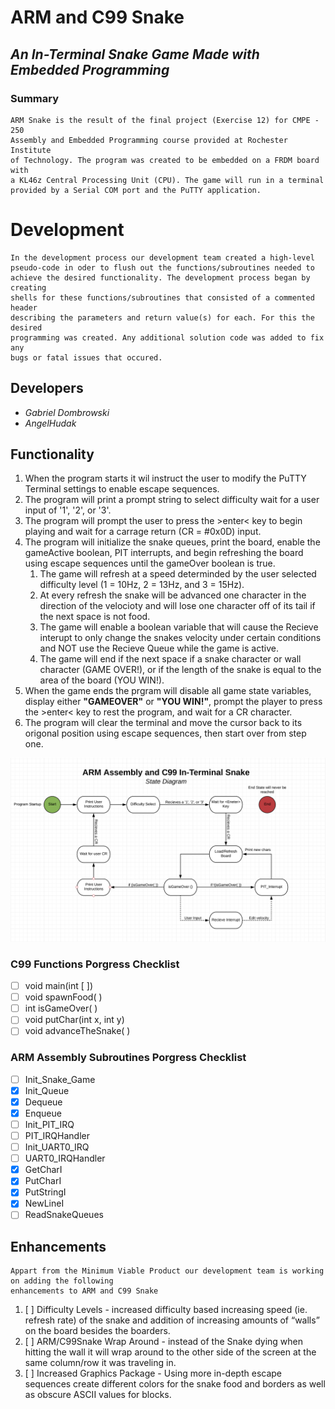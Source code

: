 # __ARM and C99 Snake__
## _An In-Terminal Snake Game Made with Embedded Programming_

### Summary
    ARM Snake is the result of the final project (Exercise 12) for CMPE - 250
    Assembly and Embedded Programming course provided at Rochester Institute 
    of Technology. The program was created to be embedded on a FRDM board with 
    a KL46z Central Processing Unit (CPU). The game will run in a terminal 
    provided by a Serial COM port and the PuTTY application.

# Development
    In the development process our development team created a high-level 
    pseudo-code in oder to flush out the functions/subroutines needed to 
    achieve the desired functionality. The development process began by creating 
    shells for these functions/subroutines that consisted of a commented header 
    describing the parameters and return value(s) for each. For this the desired 
    programming was created. Any additional solution code was added to fix any 
    bugs or fatal issues that occured.

## Developers
- _Gabriel Dombrowski_
- _AngelHudak_

## Functionality
1. When the program starts it wil instruct the user to modify the PuTTY Terminal settings to enable escape sequences.
2. The program will print a prompt string to select difficulty wait for a user input of '1', '2', or '3'.
3. The program will prompt the user to press the >enter< key to begin playing and wait for a carrage return (CR = #0x0D) input.
4. The program will initialize the snake queues, print the board, enable the gameActive boolean, PIT interrupts, and begin refreshing the board using escape sequences until the gameOver boolean is true.
     1. The game will refresh at a speed determinded by the user selected difficulty level (1 = 10Hz, 2 = 13Hz, and 3 = 15Hz).
     2. At every refresh the snake will be advanced one character in the direction of the velocioty and will lose one character off of its tail if the next space is not food.
     3. The game will enable a boolean variable that will cause the Recieve interupt to only change the snakes velocity under certain conditions and NOT use the Recieve Queue while the game is active.
     4. The game will end if the next space if a snake character or wall character (GAME OVER!), or if the length of the snake is equal to the area of the board (YOU WIN!).
5. When the game ends the prgram will disable all game state variables, display either __"GAMEOVER"__ or __"YOU WIN!"__, prompt the player to press the >enter< key to rest the program, and wait for a CR character.
6. The program will clear the terminal and move the cursor back to its origonal position using escape sequences, then start over from step one.

![Snake State Diagram](ARMC99_Snake_StateDiagram.png)

### C99 Functions Porgress Checklist
- [ ] void main(int [ ])
- [ ] void spawnFood( )
- [ ] int isGameOver( )
- [ ] void putChar(int x, int y)
- [ ] void advanceTheSnake( )

### ARM Assembly Subroutines Porgress Checklist
- [ ] Init_Snake_Game
- [x] Init_Queue
- [x] Dequeue
- [x] Enqueue
- [ ] Init_PIT_IRQ
- [ ] PIT_IRQHandler
- [ ] Init_UART0_IRQ
- [ ] UART0_IRQHandler
- [x] GetCharI
- [x] PutCharI
- [x] PutStringI
- [x] NewLineI
- [ ] ReadSnakeQueues

## Enhancements
    Appart from the Minimum Viable Product our development team is working on adding the following 
    enhancements to ARM and C99 Snake
1. [ ] Difficulty Levels -  increased difficulty based increasing speed (ie. refresh rate) of the snake and addition of increasing amounts of “walls” on the board besides the boarders.
2. [ ] ARM/C99Snake Wrap Around - instead of the Snake dying when hitting the wall it will wrap around to the other side of the screen at the same column/row it was traveling in.
3. [ ] Increased Graphics Package - Using more in-depth escape sequences create different colors for the snake food and borders as well as obscure ASCII values for blocks.
